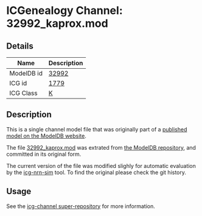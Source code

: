 # ICGenealogy Channel: 32992\_kaprox.mod

## Details

Name | Description
---- | -----------
ModelDB id | [32992](http://senselab.med.yale.edu/ModelDB/ShowModel.cshtml?model=32992)
ICG id | [1779](http://icg.neurotheory.ox.ac.uk/channels/1/1779)
ICG Class | [K](http://icg.neurotheory.ox.ac.uk/channels/1)

## Description

This is a single channel model file that was originally part of a [published model on the ModelDB website](http://senselab.med.yale.edu/mModelDB/ShowModel.cshtml?model=32992).


The file [32992\_kaprox.mod](32992_kaprox.mod) was extrated from [the ModelDB repository](http://senselab.med.yale.edu/ModelDB/ShowModel.cshtml?model=32992), and committed in its original form.

The current version of the file was modified slighly for automatic evaluation by the [icg-nrn-sim](https://github.com/icgenealogy/icg-nrn-sim) tool. To find the original please check the git history.


## Usage

See the [icg-channel super-repository](https://github.com/icgenealogy/icg-channels) for more information.